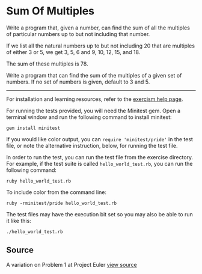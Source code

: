 # Sum Of Multiples

Write a program that, given a number, can find the sum of all the multiples of particular numbers up to but not including that number.

If we list all the natural numbers up to but not including 20 that are
multiples of either 3 or 5, we get 3, 5, 6 and 9, 10, 12, 15, and 18.

The sum of these multiples is 78.

Write a program that can find the sum of the multiples of a given set of
numbers. If no set of numbers is given, default to 3 and 5.

* * * *

For installation and learning resources, refer to the
[exercism help page](http://help.exercism.io/getting-started-with-ruby.html).

For running the tests provided, you will need the Minitest gem. Open a
terminal window and run the following command to install minitest:

    gem install minitest

If you would like color output, you can `require 'minitest/pride'` in
the test file, or note the alternative instruction, below, for running
the test file.

In order to run the test, you can run the test file from the exercise
directory. For example, if the test suite is called
`hello_world_test.rb`, you can run the following command:

    ruby hello_world_test.rb

To include color from the command line:

    ruby -rminitest/pride hello_world_test.rb

The test files may have the execution bit set so you may also be able to
run it like this:

    ./hello_world_test.rb


## Source

A variation on Problem 1 at Project Euler [view source](http://projecteuler.net/problem=1)
